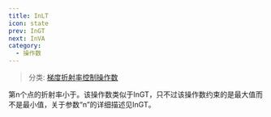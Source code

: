 ```yaml
---
title: InLT
icon: state
prev: InGT
next: InVA
category:
  - 操作数
---
```


> 分类: [梯度折射率控制操作数](/hb/operands/135/894/  "Zemax 操作数 梯度折射率控制操作数")

第n个点的折射率小于。该操作数类似于InGT，只不过该操作数约束的是最大值而不是最小值，关于参数“n”的详细描述见InGT。